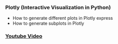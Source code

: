 ### Plotly (Interactive Visualization in Python)

* How to generate different plots in Plotly express
* How to generate subplots in Plotly

### [Youtube Video](https://youtu.be/S8cXkedwNCY)
